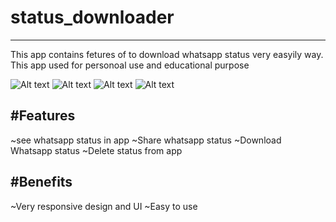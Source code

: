 # status_downloader
---------------------
This app contains fetures of to download whatsapp status very easyily way. This app used for personoal use and educational purpose

![Alt text](https://github.com/Mujammil-ios/status_downloader/blob/master/ScreenShots/Screenshot_20220507_075020.png?raw=true "Optional Title")
![Alt text](https://github.com/Mujammil-ios/status_downloader/blob/master/ScreenShots/Screenshot_20220507_075326.png?raw=true "Optional Title")
![Alt text](https://github.com/Mujammil-ios/status_downloader/blob/master/ScreenShots/Screenshot_20220507_075339.png?raw=true "Optional Title")
![Alt text](https://github.com/Mujammil-ios/status_downloader/blob/master/ScreenShots/Screenshot_20220507_075514.png?raw=true "Optional Title")

#Features
---------------------
~see whatsapp status in app
~Share whatsapp status
~Download Whatsapp status
~Delete status from app

#Benefits
---------------------
~Very responsive design and UI
~Easy to use
